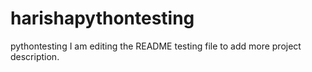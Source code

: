 # harishapythontesting
pythontesting
I am editing the README testing file to add more project description.
